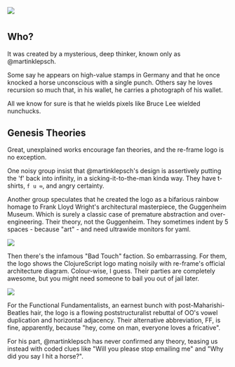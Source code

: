 ![](images/logo/re-frame-colour.png)

#
## Who?

It was created by a mysterious, deep thinker, known only as @martinklepsch.

Some say he appears on high-value stamps in Germany and that he once 
knocked a horse unconscious with a single punch. Others say he loves recursion 
so much that, in his wallet, he carries a photograph of his wallet.

All we know for sure is that he wields pixels like Bruce Lee wielded
nunchucks.

## Genesis Theories

Great, unexplained works encourage fan theories, and the re-frame 
logo is no exception.

One noisy group insist that @martinklepsch's design is assertively
putting the 'f' back into infinity, in a sicking-it-to-the-man kinda way.
They have t-shirts, `f u ∞`, and angry certainty. 

Another group speculates that he created the logo as a bifarious rainbow
homage to Frank Lloyd Wright's architectural masterpiece, the Guggenheim
Museum. Which is surely a classic case of premature abstraction and
over-engineering. Their theory, not the Guggenheim. They sometimes
indent by 5 spaces - because "art" - and need ultrawide monitors
for yaml.

![](images/logo/Guggenheim.jpg)

Then there's the infamous "Bad Touch" faction. So embarrassing. For them,
the logo shows the ClojureScript logo mating noisily with re-frame's
official architecture diagram. Colour-wise, I guess. Their parties are
completely awesome, but you might need someone to bail you out of
jail later. 

![](images/logo/Genesis.png)

For the Functional Fundamentalists, an earnest bunch with post-Maharishi-Beatles
hair, the logo is a flowing poststructuralist rebuttal of OO's vowel duplication
and horizontal adjacency. Their alternative abbreviation, FF, is fine, apparently,
because "hey, come on man, everyone loves a fricative".  

For his part, @martinklepsch has never confirmed any theory, teasing 
us instead with coded clues like "Will you please stop emailing me"
and "Why did you say I hit a horse?".

